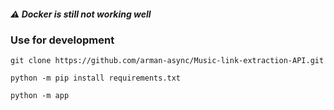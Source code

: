 ##### ⚠️ Docker is still not working well

### Use for development
```git clone https://github.com/arman-async/Music-link-extraction-API.git```

```python -m pip install requirements.txt```

```python -m app```
